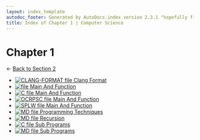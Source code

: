 ```yaml
---
layout: index_template
autodoc_footer: Generated by AutoDocs.index version 2.3.1 "hopefully fix indexes" ⓒ Starwort, 2020
title: Index of Chapter 1 | Computer Science
---
```


# **Chapter 1**

← [Back to Section 2](..)

- [![CLANG-FORMAT file](https://img.icons8.com/windows/512/03dac6/file-configuration.png) Clang Format](./.clang-format)
- [![ file](https://img.icons8.com/windows/512/03dac6/binary-file.png) Main And Function](./main_and_function)
- [![C file](https://img.icons8.com/windows/512/03dac6/c.png) Main And Function](./main_and_function.c)
- [![OCRPSC file](https://img.icons8.com/windows/512/03dac6/code-file.png) Main And Function](./main_and_function.ocrpsc)
- [![SPLW file](https://starwort.github.io/computer-science/icon-splw.png) Main And Function](./main_and_function.splw)
- [![MD file](https://img.icons8.com/windows/512/03dac6/regular-document.png) Programming Techniques](./programming_techniques.html)
- [![MD file](https://img.icons8.com/windows/512/03dac6/regular-document.png) Recursion](./recursion.html)
- [![C file](https://img.icons8.com/windows/512/03dac6/c.png) Sub Programs](./sub_programs.c)
- [![MD file](https://img.icons8.com/windows/512/03dac6/regular-document.png) Sub Programs](./sub_programs.html)
